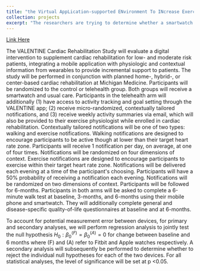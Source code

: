 ```yaml
---
title: "the Virtual AppLication-supported ENvironment To INcrease Exercise (VALENTINE) Study"
collection: projects
excerpt: "The researchers are trying to determine whether a smartwatch and a mobile application, which together deliver activity and goal setting notifications, can increase activity levels for patients enrolled in cardiac rehabilitation."
---
```


[Link Here](https://clinicaltrials.gov/ct2/show/NCT04587882)

The VALENTINE Cardiac Rehabilitation Study will evaluate a digital intervention to supplement cardiac rehabilitation for low- and moderate risk patients, integrating a mobile application with physiologic and contextual information from wearables to provide incremental support to patients. The study will be performed in conjunction with planned home-, hybrid-, or center-based cardiac rehabilitation at Michigan Medicine. Participants will be randomized to the control or telehealth group. Both groups will receive a smartwatch and usual care. Participants in the telehealth arm will additionally (1) have access to activity tracking and goal setting through the VALENTINE app; (2) receive micro-randomized, contextually tailored notifications, and (3) receive weekly activity summaries via email, which will also be provided to their exercise physiologist while enrolled in cardiac rehabilitation. Contextually tailored notifications will be one of two types: walking and exercise notifications. Walking notifications are designed to encourage participants to be active though at lower than their target heart rate zone. Participants will receive 1 notification per day, on average, at one of four times. Notifications will be randomized on four dimensions of context. Exercise notifications are designed to encourage participants to exercise within their target heart rate zone. Notifications will be delivered each evening at a time of the participant's choosing. Participants will have a 50% probability of receiving a notification each evening. Notifications will be randomized on two dimensions of context. Participants will be followed for 6-months. Participants in both arms will be asked to complete a 6-minute walk test at baseline, 3-months, and 6-months using their mobile phone and smartwatch. They will additionally complete general and disease-specific quality-of-life questionnaires at baseline and at 6-months.

To account for potential measurement error between devices, for primary and secondary analyses, we will perform regression analysis to jointly test the null hypothesis $H_0: \beta_0^{(F)} = \beta_0^{(A)} = 0$ for change between baseline and 6 months where (F) and (A) refer to Fitbit and Apple watches respectively. A secondary analysis will subsequently be performed to determine whether to reject the individual null hypotheses for each of the two devices. For all statistical analyses, the level of significance will be set at p <0.05.


